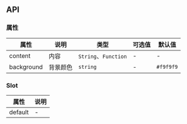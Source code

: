 ## API

### 属性
属性 | 说明 | 类型 | 可选值 | 默认值
---|---|---|---|---
content | 内容 | `String`、`Function` | - | -
background | 背景颜色 | `string` | - | `#f9f9f9`

### Slot
属性 | 说明
---|---
default | -
